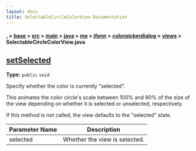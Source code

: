 ```yaml
---
layout: docs
title: SelectableCircleColorView Documentation
---
```

#### [.](./../../../../../../../../index) > [base](./../../../../../../../index) > [src](./../../../../../../index) > [main](./../../../../../index) > [java](./../../../../index) > [me](./../../../index) > [jfenn](./../../index) > [colorpickerdialog](./../index) > [views](./index) > **SelectableCircleColorView.java**

## [setSelected](https://github.com/fennifith/ColorPickerDialog/blob/master/base/src/main/java/me/jfenn/colorpickerdialog/views/SelectableCircleColorView.java#L36)

**Type:** `public` `void`

Specify whether the color is currently "selected". 

This animates the color circle's scale between 100% 
and 80% of the size of the view depending on whether 
it is selected or unselected, respectively. 

If this method is not called, the view defaults to the 
"selected" state. 





|Parameter Name|Description|
|-----|-----|
|selected|Whether the view is selected.  |








